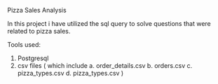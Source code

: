 Pizza Sales Analysis

In this project i have utilized the sql query to solve questions that were related to pizza sales.

Tools used:
1. Postgresql
2. csv files
( which include
   a. order_details.csv
   b. orders.csv
   c. pizza_types.csv
   d. pizza_types.csv )
                   
